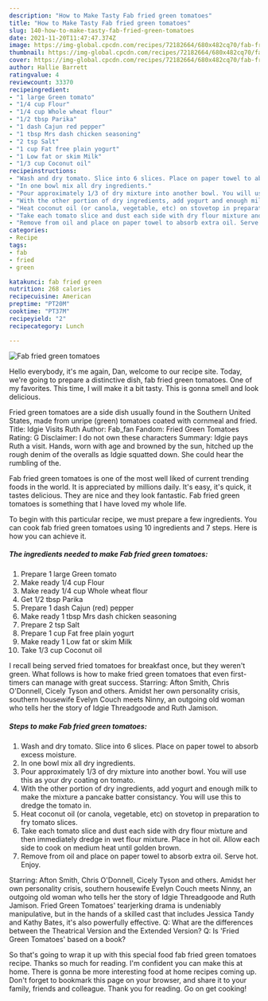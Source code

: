 ```yaml
---
description: "How to Make Tasty Fab fried green tomatoes"
title: "How to Make Tasty Fab fried green tomatoes"
slug: 140-how-to-make-tasty-fab-fried-green-tomatoes
date: 2021-11-20T11:47:47.374Z
image: https://img-global.cpcdn.com/recipes/72182664/680x482cq70/fab-fried-green-tomatoes-recipe-main-photo.jpg
thumbnail: https://img-global.cpcdn.com/recipes/72182664/680x482cq70/fab-fried-green-tomatoes-recipe-main-photo.jpg
cover: https://img-global.cpcdn.com/recipes/72182664/680x482cq70/fab-fried-green-tomatoes-recipe-main-photo.jpg
author: Hallie Barrett
ratingvalue: 4
reviewcount: 33370
recipeingredient:
- "1 large Green tomato"
- "1/4 cup Flour"
- "1/4 cup Whole wheat flour"
- "1/2 tbsp Parika"
- "1 dash Cajun red pepper"
- "1 tbsp Mrs dash chicken seasoning"
- "2 tsp Salt"
- "1 cup Fat free plain yogurt"
- "1 Low fat or skim Milk"
- "1/3 cup Coconut oil"
recipeinstructions:
- "Wash and dry tomato. Slice into 6 slices. Place on paper towel to absorb excess moisture."
- "In one bowl mix all dry ingredients."
- "Pour approximately 1/3 of dry mixture into another bowl. You will use this as your dry coating on tomato."
- "With the other portion of dry ingredients, add yogurt and enough milk to make the mixture a pancake batter consistancy. You will use this to dredge the tomato in."
- "Heat coconut oil (or canola, vegetable, etc) on stovetop in preparation to fry tomato slices."
- "Take each tomato slice and dust each side with dry flour mixture and then immediately dredge in wet flour mixture. Place in hot oil. Allow each side to cook on medium heat until golden brown."
- "Remove from oil and place on paper towel to absorb extra oil. Serve hot. Enjoy."
categories:
- Recipe
tags:
- fab
- fried
- green

katakunci: fab fried green 
nutrition: 268 calories
recipecuisine: American
preptime: "PT20M"
cooktime: "PT37M"
recipeyield: "2"
recipecategory: Lunch

---
```



![Fab fried green tomatoes](https://img-global.cpcdn.com/recipes/72182664/680x482cq70/fab-fried-green-tomatoes-recipe-main-photo.jpg)

Hello everybody, it's me again, Dan, welcome to our recipe site. Today, we're going to prepare a distinctive dish, fab fried green tomatoes. One of my favorites. This time, I will make it a bit tasty. This is gonna smell and look delicious.

Fried green tomatoes are a side dish usually found in the Southern United States, made from unripe (green) tomatoes coated with cornmeal and fried. Title: Idgie Visits Ruth Author: Fab_fan Fandom: Fried Green Tomatoes Rating: G Disclaimer: I do not own these characters Summary: Idgie pays Ruth a visit. Hands, worn with age and browned by the sun, hitched up the rough denim of the overalls as Idgie squatted down. She could hear the rumbling of the.

Fab fried green tomatoes is one of the most well liked of current trending foods in the world. It is appreciated by millions daily. It's easy, it's quick, it tastes delicious. They are nice and they look fantastic. Fab fried green tomatoes is something that I have loved my whole life.


To begin with this particular recipe, we must prepare a few ingredients. You can cook fab fried green tomatoes using 10 ingredients and 7 steps. Here is how you can achieve it.

<!--inarticleads1-->

##### The ingredients needed to make Fab fried green tomatoes:

1. Prepare 1 large Green tomato
1. Make ready 1/4 cup Flour
1. Make ready 1/4 cup Whole wheat flour
1. Get 1/2 tbsp Parika
1. Prepare 1 dash Cajun (red) pepper
1. Make ready 1 tbsp Mrs dash chicken seasoning
1. Prepare 2 tsp Salt
1. Prepare 1 cup Fat free plain yogurt
1. Make ready 1 Low fat or skim Milk
1. Take 1/3 cup Coconut oil


I recall being served fried tomatoes for breakfast once, but they weren&#39;t green. What follows is how to make fried green tomatoes that even first-timers can manage with great success. Starring: Afton Smith, Chris O&#39;Donnell, Cicely Tyson and others. Amidst her own personality crisis, southern housewife Evelyn Couch meets Ninny, an outgoing old woman who tells her the story of Idgie Threadgoode and Ruth Jamison. 

<!--inarticleads2-->

##### Steps to make Fab fried green tomatoes:

1. Wash and dry tomato. Slice into 6 slices. Place on paper towel to absorb excess moisture.
1. In one bowl mix all dry ingredients.
1. Pour approximately 1/3 of dry mixture into another bowl. You will use this as your dry coating on tomato.
1. With the other portion of dry ingredients, add yogurt and enough milk to make the mixture a pancake batter consistancy. You will use this to dredge the tomato in.
1. Heat coconut oil (or canola, vegetable, etc) on stovetop in preparation to fry tomato slices.
1. Take each tomato slice and dust each side with dry flour mixture and then immediately dredge in wet flour mixture. Place in hot oil. Allow each side to cook on medium heat until golden brown.
1. Remove from oil and place on paper towel to absorb extra oil. Serve hot. Enjoy.


Starring: Afton Smith, Chris O&#39;Donnell, Cicely Tyson and others. Amidst her own personality crisis, southern housewife Evelyn Couch meets Ninny, an outgoing old woman who tells her the story of Idgie Threadgoode and Ruth Jamison. Fried Green Tomatoes&#39; tearjerking drama is undeniably manipulative, but in the hands of a skilled cast that includes Jessica Tandy and Kathy Bates, it&#39;s also powerfully effective. Q: What are the differences between the Theatrical Version and the Extended Version? Q: Is &#39;Fried Green Tomatoes&#39; based on a book? 

So that's going to wrap it up with this special food fab fried green tomatoes recipe. Thanks so much for reading. I'm confident you can make this at home. There is gonna be more interesting food at home recipes coming up. Don't forget to bookmark this page on your browser, and share it to your family, friends and colleague. Thank you for reading. Go on get cooking!
